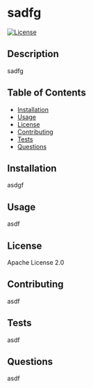 # sadfg

[![License](https://img.shields.io/badge/License-Boost_1.0-lightblue.svg)](https://www.boost.org/LICENSE_1_0.txt) 
    
## Description

sadfg

## Table of Contents

- [Installation](#installation)
- [Usage](#usage)
- [License](#license)
- [Contributing](#contributing)
- [Tests](#tests)
- [Questions](#questions)


## Installation

asdgf

## Usage 

asdf

## License

Apache License 2.0

## Contributing

asdf

## Tests

asdf

## Questions

asdf
